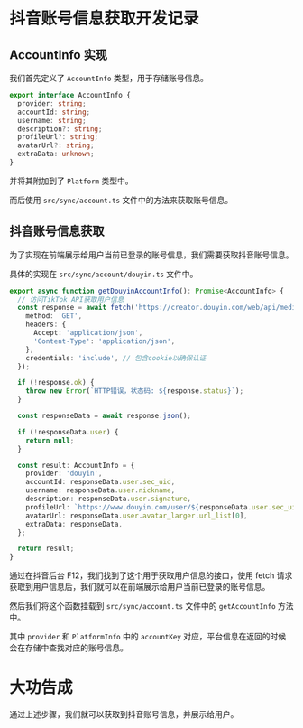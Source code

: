 # 抖音账号信息获取开发记录

## AccountInfo 实现

我们首先定义了 `AccountInfo` 类型，用于存储账号信息。

```ts
export interface AccountInfo {
  provider: string;
  accountId: string;
  username: string;
  description?: string;
  profileUrl?: string;
  avatarUrl?: string;
  extraData: unknown;
}
```

并将其附加到了 `Platform` 类型中。

而后使用 `src/sync/account.ts` 文件中的方法来获取账号信息。

## 抖音账号信息获取

为了实现在前端展示给用户当前已登录的账号信息，我们需要获取抖音账号信息。

具体的实现在 `src/sync/account/douyin.ts` 文件中。

```ts
export async function getDouyinAccountInfo(): Promise<AccountInfo> {
  // 访问TikTok API获取用户信息
  const response = await fetch('https://creator.douyin.com/web/api/media/user/info/', {
    method: 'GET',
    headers: {
      Accept: 'application/json',
      'Content-Type': 'application/json',
    },
    credentials: 'include', // 包含cookie以确保认证
  });

  if (!response.ok) {
    throw new Error(`HTTP错误，状态码: ${response.status}`);
  }

  const responseData = await response.json();

  if (!responseData.user) {
    return null;
  }

  const result: AccountInfo = {
    provider: 'douyin',
    accountId: responseData.user.sec_uid,
    username: responseData.user.nickname,
    description: responseData.user.signature,
    profileUrl: `https://www.douyin.com/user/${responseData.user.sec_uid}`,
    avatarUrl: responseData.user.avatar_larger.url_list[0],
    extraData: responseData,
  };

  return result;
}
```

通过在抖音后台 F12，我们找到了这个用于获取用户信息的接口，使用 fetch 请求获取到用户信息后，我们就可以在前端展示给用户当前已登录的账号信息。

然后我们将这个函数挂载到 `src/sync/account.ts` 文件中的 `getAccountInfo` 方法中。

其中 `provider` 和 `PlatformInfo` 中的 `accountKey` 对应，平台信息在返回的时候会在存储中查找对应的账号信息。

# 大功告成

通过上述步骤，我们就可以获取到抖音账号信息，并展示给用户。
